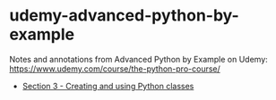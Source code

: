 # udemy-advanced-python-by-example

Notes and annotations from Advanced Python by Example on Udemy: https://www.udemy.com/course/the-python-pro-course/

- [Section 3 - Creating and using Python classes](./section-03)
